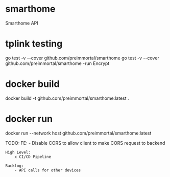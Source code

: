 # smarthome
Smarthome API

# tplink testing
go test -v --cover github.com/preimmortal/smarthome
go test -v --cover github.com/preimmortal/smarthome -run Encrypt

# docker build
docker build -t github.com/preimmortal/smarthome:latest .

# docker run
docker run --network host github.com/preimmortal/smarthome:latest

TODO:
    FE:
        - Disable CORS to allow client to make CORS request to backend

    High Level:
        x CI/CD Pipeline

    Backlog:
        - API calls for other devices
